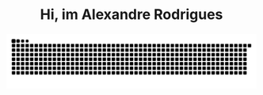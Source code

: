 <h1 align="center">Hi, im Alexandre Rodrigues</h1>

###

<img src="https://raw.githubusercontent.com/ardszsantos/ardszsantos/output/snake.svg" alt="Snake animation" />

###

